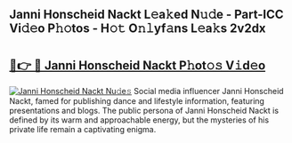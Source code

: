 ## Janni Honscheid Nackt L𝚎a𝚔ed N𝚞𝚍e - Part-ICC Vi𝚍𝚎o P𝚑𝚘tos - H𝚘𝚝 O𝚗𝚕yf𝚊ns L𝚎a𝚔s 2v2dx

# <h2><a href="http://kf33c0t.oniu.top/?m=Janni+Honscheid+Nackt">🔗👉 🔴 Janni Honscheid Nackt P𝚑ot𝚘𝚜 V𝚒d𝚎o</a></h2>

[![Janni Honscheid Nackt Nu𝚍e𝚜](https://i.imgur.com/0qMVB7G.gif)](http://kf33c0t.oniu.top/?m=Janni+Honscheid+Nackt)
Social media influencer Janni Honscheid Nackt, famed for publishing dance and lifestyle information, featuring presentations and blogs. The public persona of Janni Honscheid Nackt is defined by its warm and approachable energy, but the mysteries of his private life remain a captivating enigma.  
